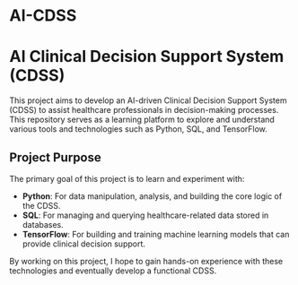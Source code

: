 # AI-CDSS

# AI Clinical Decision Support System (CDSS)

This project aims to develop an AI-driven Clinical Decision Support System (CDSS) to assist healthcare professionals in decision-making processes. This repository serves as a learning platform to explore and understand various tools and technologies such as Python, SQL, and TensorFlow.

## Project Purpose

The primary goal of this project is to learn and experiment with:
- **Python**: For data manipulation, analysis, and building the core logic of the CDSS.
- **SQL**: For managing and querying healthcare-related data stored in databases.
- **TensorFlow**: For building and training machine learning models that can provide clinical decision support.

By working on this project, I hope to gain hands-on experience with these technologies and eventually develop a functional CDSS.
